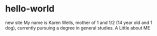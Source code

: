 # hello-world
new site
My name is Karen Wells, mother of 1 and 1/2 (14 year old and 1 dog), currently pursuing a degree in general studies.
A Little about ME
